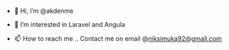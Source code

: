 - 👋 Hi, I’m @akdenme
- 👀 I’m interested in Laravel and Angula

- 📫 How to reach me .. Contact me on email @niksimuka92@gmail.com

<!---
akdenme/akdenme is a ✨ special ✨ repository because its `README.md` (this file) appears on your GitHub profile.
You can click the Preview link to take a look at your changes.
--->
